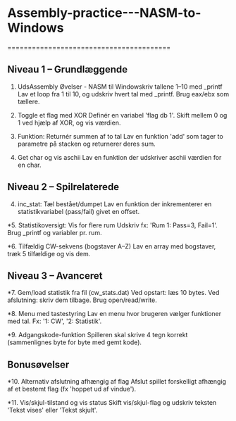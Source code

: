 # Assembly-practice---NASM-to-Windows

========================================

Niveau 1 – Grundlæggende
------------------------
1. UdsAssembly Øvelser - NASM til Windowskriv tallene 1–10 med _printf
Lav et loop fra 1 til 10, og udskriv hvert tal med _printf. Brug eax/ebx som tællere.

2. Toggle et flag med XOR
Definér en variabel 'flag db 1'. Skift mellem 0 og 1 ved hjælp af XOR, og vis værdien.

3. Funktion: Returnér summen af to tal
Lav en funktion 'add' som tager to parametre på stacken og returnerer deres sum.

4. Get char og vis aschii
Lav en funktion der udskriver aschii værdien for en char.

Niveau 2 – Spilrelaterede
-------------------------
4. inc_stat: Tæl bestået/dumpet
Lav en funktion der inkrementerer en statistikvariabel (pass/fail) givet en offset.

*5. Statistikoversigt: Vis for flere rum
Udskriv fx: 'Rum 1: Pass=3, Fail=1'. Brug _printf og variabler pr. rum.

*6. Tilfældig CW-sekvens (bogstaver A–Z)
Lav en array med bogstaver, træk 5 tilfældige og vis dem.


Niveau 3 – Avanceret
--------------------
*7. Gem/load statistik fra fil (cw_stats.dat)
Ved opstart: læs 10 bytes. Ved afslutning: skriv dem tilbage. Brug open/read/write.

*8. Menu med tastestyring
Lav en menu hvor brugeren vælger funktioner med tal. Fx: '1: CW', '2: Statistik'.

*9. Adgangskode-funktion
Spilleren skal skrive 4 tegn korrekt (sammenlignes byte for byte med gemt kode).


Bonusøvelser
------------
*10. Alternativ afslutning afhængig af flag
Afslut spillet forskelligt afhængig af et bestemt flag (fx 'hoppet ud af vindue').

*11. Vis/skjul-tilstand og vis status
Skift vis/skjul-flag og udskriv teksten 'Tekst vises' eller 'Tekst skjult'.


